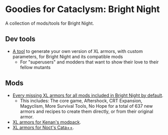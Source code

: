 # Goodies for Cataclysm: Bright Night
A collection of mods/tools for Bright Night.

## Dev tools
- [A tool](/DEV_TOOLS/XL_ARMORS_GENERATOR) to generate your own version of XL armors, with custom parameters, for Bright Night and its compatible mods
  - For "superusers" and modders that want to show their love to their fellow mutants

## Mods
- [Every missing XL armors for all mods included in Bright Night by default](/MODS/XL_ARMORS_BRIGHT_NIGHT). 
  - This includes: The core game, Aftershock, CRT Expansion, Magyclism, More Survival Tools, No Hope for a total of 637 new armors and recipes to create them directly, or from their original armor.
- [XL armors for Kenan's modpack](/MODS/XL_ARMORS_KENAN_MODPACK). 
- [XL armors for Noct's Cata++](/MODS/XL_ARMORS_nocts_cata). 
